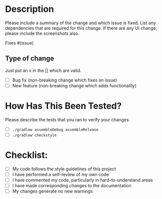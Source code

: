 # Description

Please include a summary of the change and which issue is fixed. List any dependencies that are
required for this change.
If there are any UI change, please include the screenshots also.

Fixes #(issue)

## Type of change

Just put an x in the [] which are valid.

- [ ] Bug fix (non-breaking change which fixes an issue)
- [ ] New feature (non-breaking change which adds functionality)

# How Has This Been Tested?

Please describe the tests that you ran to verify your changes.

- [ ] `./gradlew assembleDebug assembleRelease`
- [ ] `./gradlew checkstyle`

# Checklist:

- [ ] My code follows the style guidelines of this project
- [ ] I have performed a self-review of my own code
- [ ] I have commented my code, particularly in hard-to-understand areas
- [ ] I have made corresponding changes to the documentation
- [ ] My changes generate no new warnings
